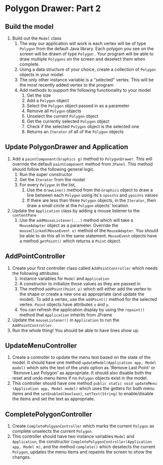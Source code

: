 # Polygon Drawer: Part 2

## Build the model 
1. Build out the `Model` class
	1. The way our application will work is each vertex will be of type `Polygon` from the default Java library. Each polygon you see on the screen will be drawn of type `Polygon` . Your  program will be able to draw multiple `Polygons` on the screen and deselect them when complete. 
	2. Using a data structure of your choice, create a collection of `Polygon` objects in your model.
	3. The only other instance variable is a "selected" vertex. This will be the most recently added vertex to the program
	4. Add methods to support the following functionality to your model
		1. Get the size
		2. Add a `Polygon` object
		3. Select the `Polygon` object passed in as a parameter
		5. Remove all `Polygon` objects
		6. Unselect the current `Polygon` object
		7. Get the currently selected `Polygon` object
		8. Check if the selected `Polygon` object is the selected one
		9. Returns an `Iterator` of all of the `Polygon` objects
## Update PolygonDrawer and Application
1. Add a `paintComponent(Graphics g)` method to `PolygonDrawer`. This will override the default `paintComponent` method from `JPanel`. This method should follow the following general logic.
	1. Run the super constructor
	2. Get the `Iterator` from the model
	3. For every `Polygon` in the list,
		1. Use the `drawLine()` method from the `Graphics` object to draw a line between each `Polygon` using its's `xpoints` and `ypoints` values
		2. If there are less than three `Polygon` objects, in the `Iterator`, then draw a small circle at the `Polygon` objects' location.
2. Update the `Application` class by adding a mouse listener to the `contentPane`
	1. Use the `addMouseListener(...)` method which will take a `MouseAdapter` object as a parameter. Override the `mouseClicked(MouseEvent e)` method of the `MouseAdapter`. You should be able to do this all in the same statement. `MouseEvent` objects have a method `getPoint()` which returns a `Point` object.

## AddPointController
1. Create your first controller class called `AddPointController` which needs the following attributes
	1. Instance variables for `Model` and `Application`
	2. A constructor to initialize those values as they are passed in
	3. The method `addPoint(Point p)` which will either add the vertex to the shape or create a new one as appropriate (and update the model). To add a vertex, use the `addPoint()` method for the selected vertex. `Point` objects have attributes `x` and `y`.
	4. You can refresh the application display by using the `repaint()` method that `Application` inherits from JFrame
2. Update the `mouseListener()` in `Application` to run the `AddPointController`. 
3. Run the whole thing! You should be able to have lines show up.


## UpdateMenuController
1. Create a controller to update the menu text based on the state of the model. It should have one method `updateModel(Application app, Model model)` which sets the text of the undo option as 'Remove Last Point' or 'Remove Last Polygon' as appropriate. It should also disable both the reset and undo menu items if no `Polygon` objects exist in the model. 
2. This controller should have one method `public static void updateMenu (Application app, Model model)` which uses the getters for both menu items and the `setEnabled(boolean)`, `setText(String)` to enable/disable the items and set the text as appropriate. 

## CompletePolygonController
1. Create `CompletePolgyonController` which marks the current `Polygon` as complete unselects the current `Polygon`.
2. This controller should have two instance variables `Model` and `Application`, the constructor `CompletePolygonController(Application app, Model m)`, and the method `complete()` which deselects the current `Polygon`, updates the menu items and repaints the screen to show the changes. 
